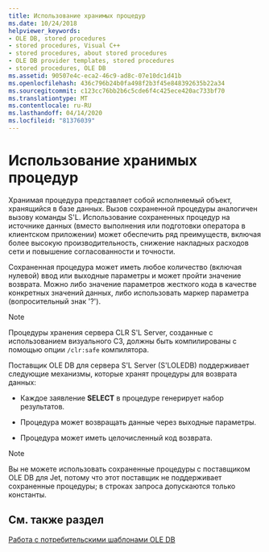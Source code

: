 ```yaml
---
title: Использование хранимых процедур
ms.date: 10/24/2018
helpviewer_keywords:
- OLE DB, stored procedures
- stored procedures, Visual C++
- stored procedures, about stored procedures
- OLE DB provider templates, stored procedures
- stored procedures, OLE DB
ms.assetid: 90507e4c-eca2-46c9-ad8c-07e10dc1d41b
ms.openlocfilehash: 436c796b24b0fa498f2b3f45e848392635b22a34
ms.sourcegitcommit: c123cc76bb2b6c5cde6f4c425ece420ac733bf70
ms.translationtype: MT
ms.contentlocale: ru-RU
ms.lasthandoff: 04/14/2020
ms.locfileid: "81376039"
---
```

# <a name="using-stored-procedures"></a>Использование хранимых процедур

Хранимая процедура представляет собой исполняемый объект, хранящийся в базе данных. Вызов сохраненной процедуры аналогичен вызову команды S'L. Использование сохраненных процедур на источнике данных (вместо выполнения или подготовки оператора в клиентском приложении) может обеспечить ряд преимуществ, включая более высокую производительность, снижение накладных расходов сети и повышение согласованности и точности.

Сохраненная процедура может иметь любое количество (включая нулевой) ввод или выходные параметры и может пройти значение возврата. Можно либо значение параметров жесткого кода в качестве конкретных значений данных, либо использовать маркер параметра (вопросительный знак '?').

> [!NOTE]
> Процедуры хранения сервера CLR S'L Server, созданные с использованием визуального СЗ, должны быть компилированы с помощью опции `/clr:safe` компилятора.

Поставщик OLE DB для сервера S'L Server (S'LOLEDB) поддерживает следующие механизмы, которые хранят процедуры для возврата данных:

- Каждое заявление **SELECT** в процедуре генерирует набор результатов.

- Процедура может возвращать данные через выходные параметры.

- Процедура может иметь целочисленный код возврата.

> [!NOTE]
> Вы не можете использовать сохраненные процедуры с поставщиком OLE DB для Jet, потому что этот поставщик не поддерживает сохраненные процедуры; в строках запроса допускаются только константы.

## <a name="see-also"></a>См. также раздел

[Работа с потребительскими шаблонами OLE DB](../../data/oledb/working-with-ole-db-consumer-templates.md)

